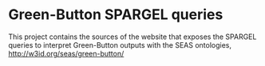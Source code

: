 # Green-Button SPARGEL queries

This project contains the sources of the website that exposes the SPARGEL queries to interpret Green-Button outputs with the SEAS ontologies, http://w3id.org/seas/green-button/

